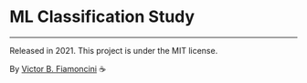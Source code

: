 # ML Classification Study

----------
Released in 2021. This project is under the MIT license.

By [Victor B. Fiamoncini](https://github.com/Victor-Fiamoncini) ☕️

